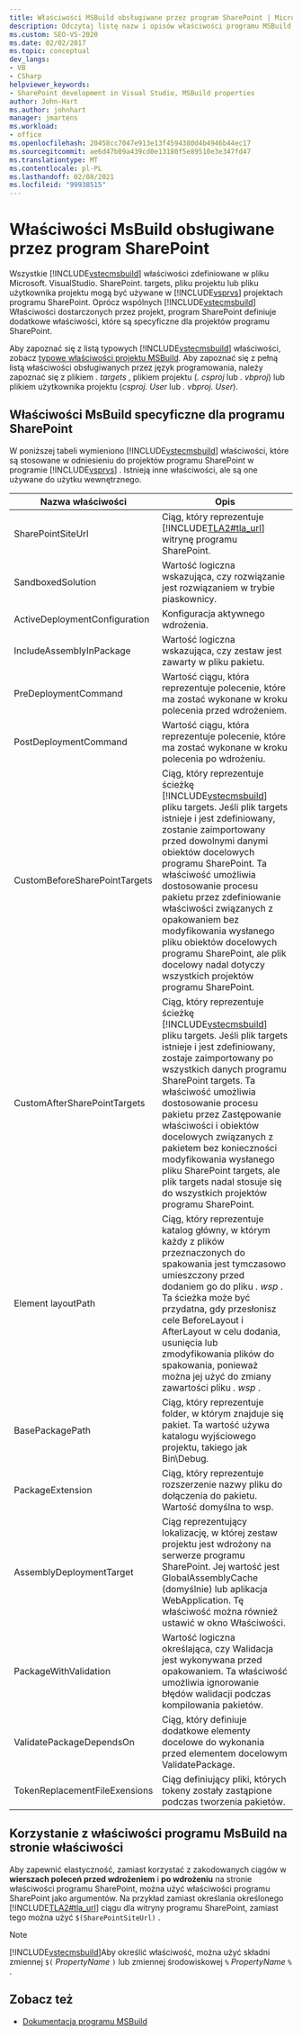```yaml
---
title: Właściwości MSBuild obsługiwane przez program SharePoint | Microsoft Docs
description: Odczytaj listę nazw i opisów właściwości programu MSBuild, które są obsługiwane przez program i są specyficzne dla programu SharePoint.
ms.custom: SEO-VS-2020
ms.date: 02/02/2017
ms.topic: conceptual
dev_langs:
- VB
- CSharp
helpviewer_keywords:
- SharePoint development in Visual Studio, MSBuild properties
author: John-Hart
ms.author: johnhart
manager: jmartens
ms.workload:
- office
ms.openlocfilehash: 20458cc7047e913e13f4594380d4b4946b44ec17
ms.sourcegitcommit: ae6d47b09a439cd0e13180f5e89510e3e347fd47
ms.translationtype: MT
ms.contentlocale: pl-PL
ms.lasthandoff: 02/08/2021
ms.locfileid: "99938515"
---
```

# <a name="msbuild-properties-supported-by-sharepoint"></a>Właściwości MsBuild obsługiwane przez program SharePoint
  Wszystkie [!INCLUDE[vstecmsbuild](../sharepoint/includes/vstecmsbuild-md.md)] właściwości zdefiniowane w pliku Microsoft. VisualStudio. SharePoint. targets, pliku projektu lub pliku użytkownika projektu mogą być używane w [!INCLUDE[vsprvs](../sharepoint/includes/vsprvs-md.md)] projektach programu SharePoint. Oprócz wspólnych [!INCLUDE[vstecmsbuild](../sharepoint/includes/vstecmsbuild-md.md)] Właściwości dostarczonych przez projekt, program SharePoint definiuje dodatkowe właściwości, które są specyficzne dla projektów programu SharePoint.

 Aby zapoznać się z listą typowych [!INCLUDE[vstecmsbuild](../sharepoint/includes/vstecmsbuild-md.md)] właściwości, zobacz [typowe właściwości projektu MSBuild](/previous-versions/dotnet/netframework-4.0/bb629394(v=vs.100)). Aby zapoznać się z pełną listą właściwości obsługiwanych przez język programowania, należy zapoznać się z plikiem *. targets* , plikiem projektu (*. csproj* lub *. vbproj*) lub plikiem użytkownika projektu (*csproj. User* lub *. vbproj. User*).

## <a name="msbuild-properties-specific-to-sharepoint"></a>Właściwości MsBuild specyficzne dla programu SharePoint
 W poniższej tabeli wymieniono [!INCLUDE[vstecmsbuild](../sharepoint/includes/vstecmsbuild-md.md)] właściwości, które są stosowane w odniesieniu do projektów programu SharePoint w programie [!INCLUDE[vsprvs](../sharepoint/includes/vsprvs-md.md)] . Istnieją inne właściwości, ale są one używane do użytku wewnętrznego.

|Nazwa właściwości|Opis|
|-------------------|-----------------|
|SharePointSiteUrl|Ciąg, który reprezentuje [!INCLUDE[TLA2#tla_url](../sharepoint/includes/tla2sharptla-url-md.md)] witrynę programu SharePoint.|
|SandboxedSolution|Wartość logiczna wskazująca, czy rozwiązanie jest rozwiązaniem w trybie piaskownicy.|
|ActiveDeploymentConfiguration|Konfiguracja aktywnego wdrożenia.|
|IncludeAssemblyInPackage|Wartość logiczna wskazująca, czy zestaw jest zawarty w pliku pakietu.|
|PreDeploymentCommand|Wartość ciągu, która reprezentuje polecenie, które ma zostać wykonane w kroku polecenia przed wdrożeniem.|
|PostDeploymentCommand|Wartość ciągu, która reprezentuje polecenie, które ma zostać wykonane w kroku polecenia po wdrożeniu.|
|CustomBeforeSharePointTargets|Ciąg, który reprezentuje ścieżkę [!INCLUDE[vstecmsbuild](../sharepoint/includes/vstecmsbuild-md.md)] pliku targets. Jeśli plik targets istnieje i jest zdefiniowany, zostanie zaimportowany przed dowolnymi danymi obiektów docelowych programu SharePoint. Ta właściwość umożliwia dostosowanie procesu pakietu przez zdefiniowanie właściwości związanych z opakowaniem bez modyfikowania wysłanego pliku obiektów docelowych programu SharePoint, ale plik docelowy nadal dotyczy wszystkich projektów programu SharePoint.|
|CustomAfterSharePointTargets|Ciąg, który reprezentuje ścieżkę [!INCLUDE[vstecmsbuild](../sharepoint/includes/vstecmsbuild-md.md)] pliku targets. Jeśli plik targets istnieje i jest zdefiniowany, zostaje zaimportowany po wszystkich danych programu SharePoint targets. Ta właściwość umożliwia dostosowanie procesu pakietu przez Zastępowanie właściwości i obiektów docelowych związanych z pakietem bez konieczności modyfikowania wysłanego pliku SharePoint targets, ale plik targets nadal stosuje się do wszystkich projektów programu SharePoint.|
|Element layoutPath|Ciąg, który reprezentuje katalog główny, w którym każdy z plików przeznaczonych do spakowania jest tymczasowo umieszczony przed dodaniem go do pliku *. wsp* . Ta ścieżka może być przydatna, gdy przesłonisz cele BeforeLayout i AfterLayout w celu dodania, usunięcia lub zmodyfikowania plików do spakowania, ponieważ można jej użyć do zmiany zawartości pliku *. wsp* .|
|BasePackagePath|Ciąg, który reprezentuje folder, w którym znajduje się pakiet. Ta wartość używa katalogu wyjściowego projektu, takiego jak Bin\Debug.|
|PackageExtension|Ciąg, który reprezentuje rozszerzenie nazwy pliku do dołączenia do pakietu. Wartość domyślna to wsp.|
|AssemblyDeploymentTarget|Ciąg reprezentujący lokalizację, w której zestaw projektu jest wdrożony na serwerze programu SharePoint. Jej wartość jest GlobalAssemblyCache (domyślnie) lub aplikacja WebApplication. Tę właściwość można również ustawić w okno Właściwości.|
|PackageWithValidation|Wartość logiczna określająca, czy Walidacja jest wykonywana przed opakowaniem. Ta właściwość umożliwia ignorowanie błędów walidacji podczas kompilowania pakietów.|
|ValidatePackageDependsOn|Ciąg, który definiuje dodatkowe elementy docelowe do wykonania przed elementem docelowym ValidatePackage.|
|TokenReplacementFileExensions|Ciąg definiujący pliki, których tokeny zostały zastąpione podczas tworzenia pakietów.|

## <a name="use-msbuild-properties-in-the-properties-page"></a>Korzystanie z właściwości programu MsBuild na stronie właściwości
 Aby zapewnić elastyczność, zamiast korzystać z zakodowanych ciągów w **wierszach poleceń przed wdrożeniem** i **po wdrożeniu** na stronie właściwości programu SharePoint, można użyć właściwości programu SharePoint jako argumentów. Na przykład zamiast określania określonego [!INCLUDE[TLA2#tla_url](../sharepoint/includes/tla2sharptla-url-md.md)] ciągu dla witryny programu SharePoint, zamiast tego można użyć `$(SharePointSiteUrl)` .

> [!NOTE]
> [!INCLUDE[vstecmsbuild](../sharepoint/includes/vstecmsbuild-md.md)]Aby określić właściwość, można użyć składni zmiennej `$(` *PropertyName* `)` lub zmiennej środowiskowej `%` *PropertyName* `%` .

## <a name="see-also"></a>Zobacz też

- [Dokumentacja programu MSBuild](../msbuild/msbuild-reference.md)